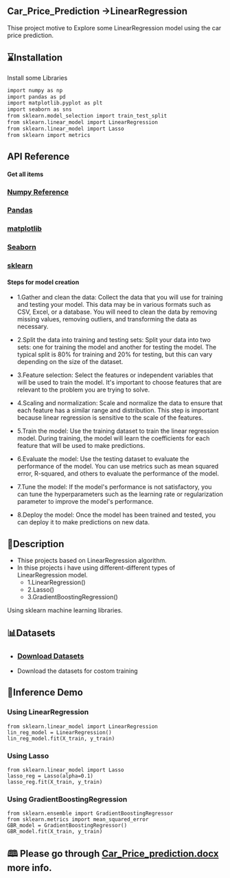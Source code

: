 
## Car_Price_Prediction ->LinearRegression

Thise project motive to Explore some LinearRegression model using the car price prediction.


## ⌛Installation

Install some Libraries

```bash
import numpy as np
import pandas as pd
import matplotlib.pyplot as plt
import seaborn as sns
from sklearn.model_selection import train_test_split
from sklearn.linear_model import LinearRegression
from sklearn.linear_model import Lasso
from sklearn import metrics
```
    
## API Reference

#### Get all items

### [Numpy Reference](https://numpy.org/doc/stable/reference/c-api/array.html)
### [Pandas](https://pandas.pydata.org/docs/reference/index.html)
### [matplotlib](https://matplotlib.org/stable/index.html)
### [Seaborn](https://seaborn.pydata.org/api.html)
### [sklearn](https://scikit-learn.org/stable/modules/classes.html)


#### Steps for model creation
* 1.Gather and clean the data: Collect the data that you will use for training and testing your model. This data may be in various formats such as CSV, Excel, or a database. You will need to clean the data by removing missing values, removing outliers, and transforming the data as necessary.

* 2.Split the data into training and testing sets: Split your data into two sets: one for training the model and another for testing the model. The typical split is 80% for training and 20% for testing, but this can vary depending on the size of the dataset.

* 3.Feature selection: Select the features or independent variables that will be used to train the model. It's important to choose features that are relevant to the problem you are trying to solve.

* 4.Scaling and normalization: Scale and normalize the data to ensure that each feature has a similar range and distribution. This step is important because linear regression is sensitive to the scale of the features.

* 5.Train the model: Use the training dataset to train the linear regression model. During training, the model will learn the coefficients for each feature that will be used to make predictions.

* 6.Evaluate the model: Use the testing dataset to evaluate the performance of the model. You can use metrics such as mean squared error, R-squared, and others to evaluate the performance of the model.

* 7.Tune the model: If the model's performance is not satisfactory, you can tune the hyperparameters such as the learning rate or regularization parameter to improve the model's performance.

* 8.Deploy the model: Once the model has been trained and tested, you can deploy it to make predictions on new data.
## 📝Description

* Thise projects based on LinearRegression algorithm.
* In thise projects i have using different-different types of LinearRegression model.
  * 1.LinearRegression()
  * 2.Lasso()
  * 3.GradientBoostingRegression()

Using sklearn machine learning libraries.

## 📊Datasets
* ### [Download Datasets](https://drive.google.com/drive/folders/1v-vQum2yW81vRJG0JVNhzEh0H5SJnv6J)
* Download the datasets for costom training

## 🎯Inference Demo
### Using LinearRegression
```
from sklearn.linear_model import LinearRegression
lin_reg_model = LinearRegression()
lin_reg_model.fit(X_train, y_train)
```
### Using Lasso
```
from sklearn.linear_model import Lasso
lasso_reg = Lasso(alpha=0.1)
lasso_reg.fit(X_train, y_train)
```
### Using GradientBoostingRegression
```
from sklearn.ensemble import GradientBoostingRegressor
from sklearn.metrics import mean_squared_error
GBR_model = GradientBoostingRegressor()
GBR_model.fit(X_train, y_train)

```
## 🕮 Please go through [Car_Price_prediction.docx](http//.grfefe) more info.